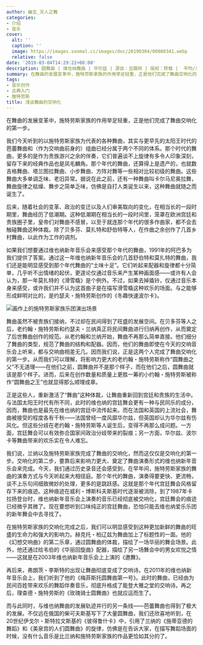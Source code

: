 ```yaml
---
author: 幽玄_天人之舞
categories:
- 介绍
- 音乐
cover:
  alt: ''
  caption: ''
  image: https://images.soomal.cc/images/doc/20190304/00080341.webp
  relative: false
date: '2019-03-04T14:29:22+08:00'
description: 圆舞曲 | 维也纳舞曲 | 华尔兹 | 源自：豆瓣网 | 版权：转载 |  平均/总评分：10.00/10
summary: 在舞曲的发展变革中，施特劳斯家族的作用举足轻重，正是他们完成了舞曲交响化的第一步。我们今天听到的以施特劳斯家族为代表的各种舞曲，其实与更早先的太阳王时代的芭蕾舞曲和（作为交响曲前身的）组曲已经分属于两个不同的体系……
tags:
- 音乐创作
- 古典入门
- 施特劳斯
title: 浅谈舞曲的交响化
---
```


在舞曲的发展变革中，施特劳斯家族的作用举足轻重，正是他们完成了舞曲交响化的第一步。

我们今天听到的以施特劳斯家族为代表的各种舞曲，其实与更早先的太阳王时代的芭蕾舞曲和（作为交响曲前身的）组曲已经分属于两个不同的体系。那个时代的舞曲，更多的是作为贵族游兴之余的伴奏，它们普遍谈不上旋律有多令人印象深刻，留存下来的经典作品也是凤毛麟角。那个年代的舞曲，还算得上是遗产的，也就数吉格舞曲、塔兰图拉舞曲、小步舞曲、方阵对舞等一些相对比较初级的舞曲。这些舞曲大多单调乏味、老旧异常。据说在此之前，还有一种舞曲叫卡尔马尼奥拉舞，舞曲旋律之枯燥、舞步之简单乏味，仿佛是自打人类诞生以来，这种舞曲就随之而诞生了。

后来，随着社会的变革、政治的变迁以及人们审美取向的变化，在相当长的一段时期里，舞曲经历了低潮期。这种低潮期在相当长的一段时间里，笼罩在欧洲宫廷和贵族圈子里，皇帝们对舞曲不感冒，以至于就连那个年代的很多作曲家，都不会去触碰舞曲这种体裁。除了贝多芬、莫扎特和舒伯特等人，在作曲之余创作了几首乡村舞曲，以此作为工作的调剂。

如果我们想要通过维也纳新年音乐会来感受那个年代的舞曲，1991年的阿巴多为我们提供了答案。通过这一年维也纳新年音乐会的几首舒伯特和莫扎特的舞曲，我们还是能明显感受到那个年代舞曲的“土味十足”。它们听起来配器和旋律都十分简单，几乎听不出情绪的起伏，更遑论仅通过音乐来产生某种画面感――或许有人会认为，那一年莫扎特的《滑雪橇》是个例外。不过，如果去掉撬铃，仅通过音乐本身来感受，或许我们并不认为这首曲子是在描写滑雪橇这种欢乐的场面。与之能够形成鲜明对比的，是约瑟夫・施特劳斯创作的《冬趣快速波尔卡》。

![画作上的施特劳斯家族乐团演出场景](https://images.soomal.cc/images/doc/20190304/00080341.webp)





舞曲虽然不被贵族们接纳，不过却在民间得到了旺盛的发展空间。在贝多芬等人之后，老约翰・施特劳斯和约瑟夫・兰纳真正将民间舞曲进行归纳再创作，从而奠定了后世舞曲创作的规范。从老约翰和兰纳开始，舞曲不再那么简单直接。他们细分了舞曲的类型，规范了舞曲的结构和配器。因而，他们的舞曲即使在今天的交响音乐会上听来，都与交响曲相差无几。因而我们说，正是这两个人完成了舞曲交响化的第一步。从而我们可以理解，将影响力更大的老约翰・施特劳斯称作“圆舞曲之父”不无道理――在他们之前，圆舞曲并不是那个样子，而在他们之后，圆舞曲就该是那个样子。进而，后来在创作数量和质量上更胜一筹的小约翰・施特劳斯被称作“圆舞曲之王”也就显得那么顺理成章。

正是这些人，重新激活了“舞曲”这种体裁，让舞曲重新回到宫廷和贵族的生活中。与法国太阳王时代有所不同，此时的维也纳的宫廷舞会更有一种与民同乐的成分，因而，舞曲也是最先在维也纳的宫廷中流传起来。而在法国和英国的上流社会，舞曲被接受的程度各有千秋――法国曾经一度风靡华尔兹，但英国却认为华尔兹有伤风化。但这些分歧在老约翰・施特劳斯等人诞生后，变得不再那么成问题。一方面，宫廷舞会可以有效弥合国家间政治分歧带来的裂痕；另一方面，华尔兹、波尔卡等舞曲带来的欢乐实在令人难忘。

我们说，兰纳以及施特劳斯家族完成了舞曲的交响化，然而这仅仅是交响化的第一步。交响化的第二步，要靠后来影响力更大、奠定了舞曲演奏形式的维也纳新年音乐会来完成。今天，我们通过历史录音还会感受到，在早年间，施特劳斯家族的舞曲的演奏方式与今天听起来大相径庭。那个年代的舞曲，演奏得要更快、更流畅，谈不上乐句间细致微妙的处理，更多的是跳跃感。这就是那个年代宫廷舞会风格留存下来的痕迹。这种痕迹在威利・博斯科夫斯基时代逐渐被消除，到了1987年卡拉扬登台时，维也纳新年音乐会上演奏的音乐已经彻底被交响化，宫廷舞会的痕迹已经微乎其微了。现在要想听到口味纯正的宫廷舞曲，恐怕只能去维也纳爱乐乐团的新年舞会中去寻找了。

在施特劳斯家族的交响化完成之后，我们可以明显感受到这种更加新鲜的舞曲的旺盛的生命力和强大的影响力。赫克托・柏辽兹为舞曲加上了标题性的一面。他的《幻想交响曲》的第二乐章，通过圆舞曲的体裁，描绘了一场华丽的舞会场景。此外，他还通过给韦伯的《华丽回旋曲》配器，描绘了另一场舞会中的男女欢悦之情――这就是在2003年维也纳新年音乐会上上演的《邀舞》。

再后来，弗朗茨・李斯特的出现让舞曲彻底变成了交响诗。在2011年的维也纳新年音乐会上，我们听到了他的《梅菲斯托圆舞曲第一号》。此时的舞曲，已经由为民间百姓带来欢乐的舞蹈伴奏音乐，彻底升格成了能登大雅之堂的交响诗。再之后，理查德・施特劳斯的《玫瑰骑士圆舞曲》也就应运而生了。

而与此同时，与维也纳舞曲的发展轨迹并行的另一条线――芭蕾舞曲也得到了极大的发展。不仅远在俄国的柴可夫斯基写下了大量圆舞曲，我们还欣喜地听到，在20世纪伊戈尔・斯特拉文斯基的《彼得鲁什卡》中，引用了兰纳的《施蒂亚德的舞蹈》和《美泉宫的人们圆舞曲》的旋律，仿佛是在告诉大家，在描写舞蹈场面的时候，没有什么音乐是比兰纳和施特劳斯家族的作品更恰如其分的了。